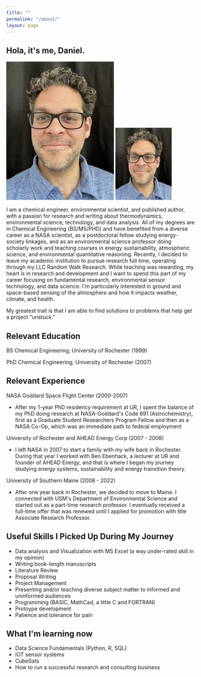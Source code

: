 ```yaml
---
title: ""
permalink: "/about/"
layout: page
---
```


## Hola, it's me, Daniel.

![DMM](assets/images/profile4.jpg)
<img src="assets/images/profile4.jpg" alt="DMM Pic" width="150">

I am a chemical engineer, environmental scientist, and published author, with a passion for research and writing about thermodynamics, environmental science, technology, and data analysis. All of my degrees are in Chemical Engineering (BS/MS/PHD) and have benefited from a diverse career as a NASA scientist, as a postdoctoral fellow studying energy-society linkages, and as an environmental science professor doing scholarly work and teaching courses in energy sustainability, atmospheric science, and environmental quantitative reasoning. Recently, I decided to leave my academic institution to pursue research full time, operating through my LLC Random Walk Research. While teaching was rewarding, my heart is in research and development and I want to spend this part of my career focusing on fundamental research, environmental sensor technology, and data science. I'm particularly interested in ground and space-based sensing of the atmosphere and how it impacts weather, climate, and health. 

My greatest trait is that I am able to find solutions to problems that help get a project "unstuck." 

## Relevant Education

BS Chemical Engineering; University of Rochester (1999)

PhD Chemical Engineering; University of Rochester (2007)

## Relevant Experience

NASA Goddard Space Flight Center (2000-2007)
- After my 1-year PhD residency requirement at UR, I spent the balance of my PhD doing research at NASA-Goddard's Code 691 (Astrochemistry), first as a Graduate Student Researchers Program Fellow and then as a NASA Co-Op, which was an immediate path to federal employment

University of Rochester and AHEAD Energy Corp (2007 - 2008)
- I left NASA in 2007 to start a family with my wife back in Rochester. During that year I worked with Ben Ebenhack, a lecturer at UR and founder of AHEAD Energy, and that is where I began my journey studying energy systems, sustainability and energy transition theory. 

University of Southern Maine (2008 - 2022)
- After one year back in Rochester, we decided to move to Maine. I connected with USM's Department of Environmental Science and started out as a part-time research professor. I eventually received a full-time offer that was renewed until I applied for promotion with title Associate Research Professor.

## Useful Skills I Picked Up During My Journey
- Data analysis and Visualization with MS Excel (a way under-rated skill in my opinion)
- Writing book-length manuscripts
- Literature Review
- Proposal Writing
- Project Management
- Presenting and/or teaching diverse subject matter to informed and uninformed audiences
- Programming (BASIC, MathCad, a little C and FORTRAN)
- Protoype development
- Patience and tolerance for pain

## What I'm learning now
- Data Science Fundamentals (Python, R, SQL)
- IOT sensor systems
- CubeSats
- How to run a successful research and consulting business







